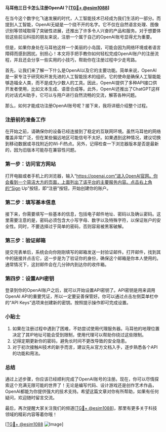 **马耳他三日卡怎么注册OpenAI？[[TG💪+ @esim1088](https://t.me/s/esim1088)]**

在当今这个数字化飞速发展的时代，人工智能技术已经成为我们生活的一部分。而提到人工智能，OpenAI无疑是一个绕不开的名字。它不仅在自然语言处理、图像识别等领域取得了突破性进展，还推出了许多令人兴奋的产品和服务。对于想要体验这些前沿科技的朋友来说，注册一个属于自己的OpenAI账号显得尤为重要。

但是，如果你身处在马耳他这样一个美丽的小岛国，可能会因为网络环境或者语言障碍而感到困扰。别担心！本文将手把手教你如何轻松完成OpenAI账户的注册流程，并且还会分享一些实用的小技巧，帮助你在注册过程中少走弯路。

首先，让我们来了解一下什么是OpenAI以及它的主要功能。简单来说，OpenAI是一家专注于研究和开发先进的人工智能技术的组织。它的使命是确保人工智能能够造福全人类，而不是成为少数人的工具。因此，OpenAI提供了多种API接口供开发者使用，比如文本生成、语音合成等。此外，OpenAI还推出了ChatGPT这样的对话式AI助手，它可以与用户进行自然流畅的交流，解答各种问题。

那么，如何才能成功注册OpenAI账号呢？接下来，我将详细介绍整个过程。

### 注册前的准备工作

在开始之前，请确保你的设备已经连接到了稳定的互联网环境。虽然马耳他的网络覆盖非常广泛，但在某些偏远地区可能信号不太好。如果遇到这种情况，建议切换到移动数据或寻找附近的Wi-Fi热点。另外，记得检查一下浏览器版本是否是最新的，因为旧版本可能存在兼容性问题。

### 第一步：访问官方网站

打开电脑或者手机上的浏览器，输入“https://openai.com”进入OpenAI官网。你会看到一个简洁大方的页面，上面列出了该平台的主要服务内容。点击右上角的“Sign Up”按钮，即“注册”按钮，开始创建你的账户。

### 第二步：填写基本信息

接下来，你需要填写一些基本的信息，包括电子邮件地址、密码以及确认密码。这里需要注意的是，密码必须包含大小写字母、数字以及特殊字符，以保证账户的安全性。同时，不要选择过于简单的密码，否则容易被黑客破解。

### 第三步：验证邮箱

提交完表单后，系统会向你刚刚填写的邮箱发送一封验证邮件。打开邮件，找到其中的链接并点击它，这一步是为了验证你的身份，确保这个邮箱是你本人使用的。通常情况下，这封邮件会在几分钟内到达你的收件箱。

### 第四步：设置API密钥

登录到你的OpenAI账户之后，就可以开始设置API密钥了。API密钥是用来调用OpenAI API的重要凭证，所以一定要妥善保管好。你可以通过点击左侧菜单栏中的“API Keys”选项来创建新的密钥。按照提示操作即可完成设置。

### 小贴士

1. 如果在注册过程中遇到了困难，不妨尝试使用代理服务器。马耳他的地理位置决定了其IP地址可能会受到限制，使用代理可以帮助你绕过这些限制。
2. 记得定期更新你的密码，避免长时间不更改导致的安全隐患。
3. 对于初次接触AI技术的新手而言，建议先从官方文档入手，逐步熟悉各个API的功能和用法。

### 总结

通过上述步骤，你应该已经顺利完成了OpenAI账号的注册。现在，你可以尽情探索这个充满无限可能的世界了！无论是编写代码、设计游戏还是创作艺术作品，OpenAI都能为你提供强大的技术支持。希望这篇文章对你有所帮助，如果有任何疑问，欢迎随时留言交流。

最后，再次提醒大家关注我们的频道[[TG💪+ @esim1088](https://t.me/s/esim1088)]，那里有更多关于科技领域的精彩内容等着你哦！

[[TG💪+ @esim1088](https://t.me/s/esim1088) ![Image](https://i.postimg.cc/4NQfJmqS/Snipaste-2025-05-13-00-14-12.png)]